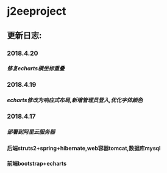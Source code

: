 # j2eeproject

## 更新日志:

### 2018.4.20
##### 修复echarts横坐标重叠

### 2018.4.19
##### echarts修改为响应式布局,新增管理员登入,优化字体颜色

### 2018.4.17
##### 部署到阿里云服务器


#### 后端struts2+spring+hibernate,web容器tomcat,数据库mysql
#### 前端bootstrap+echarts

